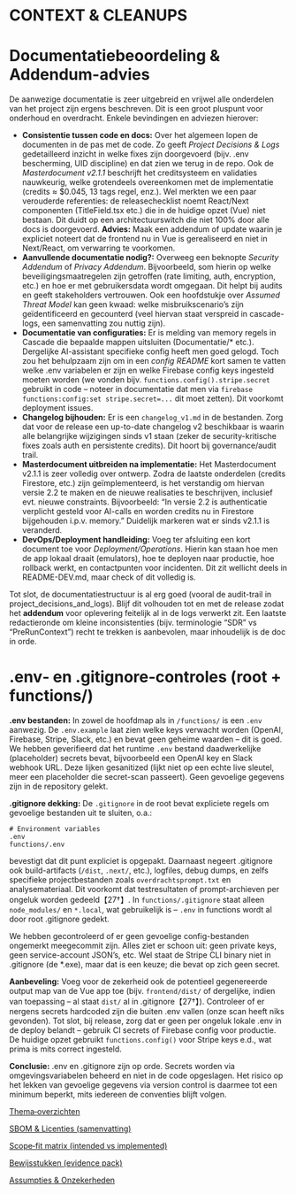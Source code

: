 # CONTEXT & CLEANUPS

# Documentatiebeoordeling & Addendum-advies

De aanwezige documentatie is zeer uitgebreid en vrijwel alle onderdelen van het project zijn ergens beschreven. Dit is een groot pluspunt voor onderhoud en overdracht. Enkele bevindingen en adviezen hierover:

- **Consistentie tussen code en docs:** Over het algemeen lopen de documenten in de pas met de code. Zo geeft *Project Decisions & Logs* gedetailleerd inzicht in welke fixes zijn doorgevoerd (bijv. .env bescherming, UID discipline) en dat zien we terug in de repo. Ook de *Masterdocument v2.1.1* beschrijft het creditsysteem en validaties nauwkeurig, welke grotendeels overeenkomen met de implementatie (credits ≈ $0.045, 13 tags regel, enz.). Wel merkten we een paar verouderde referenties: de releasechecklist noemt React/Next componenten (TitleField.tsx etc.) die in de huidige opzet (Vue) niet bestaan. Dit duidt op een architectuurswitch die niet 100% door alle docs is doorgevoerd. **Advies:** Maak een addendum of update waarin je expliciet noteert dat de frontend nu in Vue is gerealiseerd en niet in Next/React, om verwarring te voorkomen.
- **Aanvullende documentatie nodig?:** Overweeg een beknopte *Security Addendum* of *Privacy Addendum*. Bijvoorbeeld, som hierin op welke beveiligingsmaatregelen zijn getroffen (rate limiting, auth, encryption, etc.) en hoe er met gebruikersdata wordt omgegaan. Dit helpt bij audits en geeft stakeholders vertrouwen. Ook een hoofdstukje over *Assumed Threat Model* kan geen kwaad: welke misbruikscenario’s zijn geïdentificeerd en gecounterd (veel hiervan staat verspreid in cascade-logs, een samenvatting zou nuttig zijn).
- **Documentatie van configuraties:** Er is melding van memory regels in Cascade die bepaalde mappen uitsluiten (Documentatie/* etc.). Dergelijke AI-assistant specifieke config heeft men goed gelogd. Toch zou het behulpzaam zijn om in een *config README* kort samen te vatten welke .env variabelen er zijn en welke Firebase config keys ingesteld moeten worden (we vonden bijv. `functions.config().stripe.secret` gebruikt in code – noteer in documentatie dat men via `firebase functions:config:set stripe.secret=...` dit moet zetten). Dit voorkomt deployment issues.
- **Changelog bijhouden:** Er is een `changelog_v1.md` in de bestanden. Zorg dat voor de release een up-to-date changelog v2 beschikbaar is waarin alle belangrijke wijzigingen sinds v1 staan (zeker de security-kritische fixes zoals auth en persistente credits). Dit hoort bij governance/audit trail.
- **Masterdocument uitbreiden na implementatie:** Het Masterdocument v2.1.1 is zeer volledig over ontwerp. Zodra de laatste onderdelen (credits Firestore, etc.) zijn geïmplementeerd, is het verstandig om hiervan versie 2.2 te maken en de nieuwe realisaties te beschrijven, inclusief evt. nieuwe constraints. Bijvoorbeeld: “In versie 2.2 is authenticatie verplicht gesteld voor AI-calls en worden credits nu in Firestore bijgehouden i.p.v. memory.” Duidelijk markeren wat er sinds v2.1.1 is veranderd.
- **DevOps/Deployment handleiding:** Voeg ter afsluiting een kort document toe voor *Deployment/Operations*. Hierin kan staan hoe men de app lokaal draait (emulators), hoe te deployen naar productie, hoe rollback werkt, en contactpunten voor incidenten. Dit zit wellicht deels in README-DEV.md, maar check of dit volledig is.

Tot slot, de documentatiestructuur is al erg goed (vooral de audit-trail in project_decisions_and_logs). Blijf dit volhouden tot en met de release zodat het **addendum** voor oplevering feitelijk al in de logs verwerkt zit. Een laatste redactieronde om kleine inconsistenties (bijv. terminologie “SDR” vs “PreRunContext”) recht te trekken is aanbevolen, maar inhoudelijk is de doc in orde.

# .env‑ en .gitignore‑controles (root + functions/)

**.env bestanden:** In zowel de hoofdmap als in `/functions/` is een `.env` aanwezig. De `.env.example` laat zien welke keys verwacht worden (OpenAI, Firebase, Stripe, Slack, etc.) en bevat geen geheime waarden – dit is goed. We hebben geverifieerd dat het runtime `.env` bestand daadwerkelijke (placeholder) secrets bevat, bijvoorbeeld een OpenAI key en Slack webhook URL. Deze lijken gesanitized (lijkt niet op een echte live sleutel, meer een placeholder die secret-scan passeert). Geen gevoelige gegevens zijn in de repository gelekt.

**.gitignore dekking:** De `.gitignore` in de root bevat expliciete regels om gevoelige bestanden uit te sluiten, o.a.:

```
# Environment variables
.env
functions/.env

```

bevestigt dat dit punt expliciet is opgepakt. Daarnaast negeert .gitignore ook build-artifacts (`/dist`, `.next/`, etc.), logfiles, debug dumps, en zelfs specifieke projectbestanden zoals `overdrachtsprompt.txt` en analysemateriaal. Dit voorkomt dat testresultaten of prompt-archieven per ongeluk worden gedeeld【27†】. In `functions/.gitignore` staat alleen `node_modules/` en `*.local`, wat gebruikelijk is – `.env` in functions wordt al door root .gitignore gedekt.

We hebben gecontroleerd of er geen gevoelige config-bestanden ongemerkt meegecommit zijn. Alles ziet er schoon uit: geen private keys, geen service-account JSON’s, etc. Wel staat de Stripe CLI binary niet in .gitignore (de *.exe), maar dat is een keuze; die bevat op zich geen secret. <!-- pragma: allowlist secret -->

**Aanbeveling:** Voeg voor de zekerheid ook de potentieel gegenereerde output map van de Vue app toe (bijv. `frontend/dist/` of dergelijke, indien van toepassing – al staat `dist/` al in .gitignore【27†】). Controleer of er nergens secrets hardcoded zijn die buiten .env vallen (onze scan heeft niks gevonden). Tot slot, bij release, zorg dat er geen per ongeluk lokale .env in de deploy belandt – gebruik CI secrets of Firebase config voor productie. De huidige opzet gebruikt `functions.config()` voor Stripe keys e.d., wat prima is mits correct ingesteld.

**Conclusie:** .env en .gitignore zijn op orde. Secrets worden via omgevingsvariabelen beheerd en niet in de code opgeslagen. Het risico op het lekken van gevoelige gegevens via version control is daarmee tot een minimum beperkt, mits iedereen de conventies blijft volgen.

[Thema‑overzichten](Thema%E2%80%91overzichten%2025e3938c475e80738354ffe4c52b61eb.md)

[SBOM & Licenties (samenvatting)](SBOM%20&%20Licenties%20(samenvatting)%2025e3938c475e8054baa0ca065787342e.md)

[Scope‑fit matrix (intended vs implemented)](Scope%E2%80%91fit%20matrix%20(intended%20vs%20implemented)%2025e3938c475e8026b3a4d3919fc96eb1.md)

[Bewijsstukken (evidence pack)](Bewijsstukken%20(evidence%20pack)%2025e3938c475e80bebbfbfc388f43d216.md)

[Assumpties & Onzekerheden](Assumpties%20&%20Onzekerheden%2025e3938c475e8017b608ff60149bc802.md)